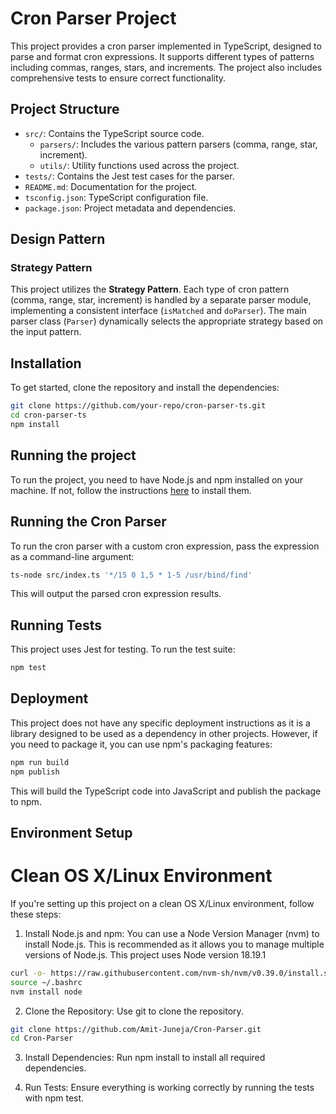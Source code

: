 # Cron Parser Project

This project provides a cron parser implemented in TypeScript, designed to parse and format cron expressions. It supports different types of patterns including commas, ranges, stars, and increments. The project also includes comprehensive tests to ensure correct functionality.

## Project Structure

- `src/`: Contains the TypeScript source code.
  - `parsers/`: Includes the various pattern parsers (comma, range, star, increment).
  - `utils/`: Utility functions used across the project.
- `tests/`: Contains the Jest test cases for the parser.
- `README.md`: Documentation for the project.
- `tsconfig.json`: TypeScript configuration file.
- `package.json`: Project metadata and dependencies.

## Design Pattern

### Strategy Pattern

This project utilizes the **Strategy Pattern**. Each type of cron pattern (comma, range, star, increment) is handled by a separate parser module, implementing a consistent interface (`isMatched` and `doParser`). The main parser class (`Parser`) dynamically selects the appropriate strategy based on the input pattern.

## Installation

To get started, clone the repository and install the dependencies:

```bash
git clone https://github.com/your-repo/cron-parser-ts.git
cd cron-parser-ts
npm install
```

## Running the project

To run the project, you need to have Node.js and npm installed on your machine. If not, follow the instructions [here](https://nodejs.org/en) to install them.


## Running the Cron Parser

To run the cron parser with a custom cron expression, pass the expression as a command-line argument:

```bash
ts-node src/index.ts '*/15 0 1,5 * 1-5 /usr/bind/find'
```
This will output the parsed cron expression results.

## Running Tests

This project uses Jest for testing. To run the test suite:

```bash
npm test
```

## Deployment

This project does not have any specific deployment instructions as it is a library designed to be used as a dependency in other projects. However, if you need to package it, you can use npm's packaging features:

```bash
npm run build
npm publish
```

This will build the TypeScript code into JavaScript and publish the package to npm.

## Environment Setup

# Clean OS X/Linux Environment

If you're setting up this project on a clean OS X/Linux environment, follow these steps:

1. Install Node.js and npm: You can use a Node Version Manager (nvm) to install Node.js. This is recommended as it allows you to manage multiple versions of Node.js. This   project uses Node version 18.19.1

```bash
curl -o- https://raw.githubusercontent.com/nvm-sh/nvm/v0.39.0/install.sh | bash
source ~/.bashrc
nvm install node
```

2. Clone the Repository: Use git to clone the repository.

```bash
git clone https://github.com/Amit-Juneja/Cron-Parser.git
cd Cron-Parser
```

3. Install Dependencies: Run npm install to install all required dependencies.

4. Run Tests: Ensure everything is working correctly by running the tests with npm test.
